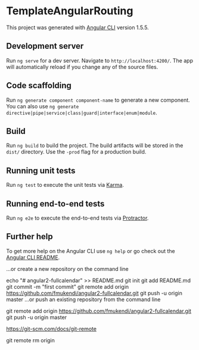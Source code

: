 # TemplateAngularRouting

This project was generated with [Angular CLI](https://github.com/angular/angular-cli) version 1.5.5.

## Development server

Run `ng serve` for a dev server. Navigate to `http://localhost:4200/`. The app will automatically reload if you change any of the source files.

## Code scaffolding

Run `ng generate component component-name` to generate a new component. You can also use `ng generate directive|pipe|service|class|guard|interface|enum|module`.

## Build

Run `ng build` to build the project. The build artifacts will be stored in the `dist/` directory. Use the `-prod` flag for a production build.

## Running unit tests

Run `ng test` to execute the unit tests via [Karma](https://karma-runner.github.io).

## Running end-to-end tests

Run `ng e2e` to execute the end-to-end tests via [Protractor](http://www.protractortest.org/).

## Further help

To get more help on the Angular CLI use `ng help` or go check out the [Angular CLI README](https://github.com/angular/angular-cli/blob/master/README.md).

…or create a new repository on the command line

echo "# angular2-fullcalendar" >> README.md
git init
git add README.md
git commit -m "first commit"
git remote add origin https://github.com/fmukendi/angular2-fullcalendar.git
git push -u origin master
…or push an existing repository from the command line

git remote add origin https://github.com/fmukendi/angular2-fullcalendar.git
git push -u origin master

https://git-scm.com/docs/git-remote

git remote rm origin